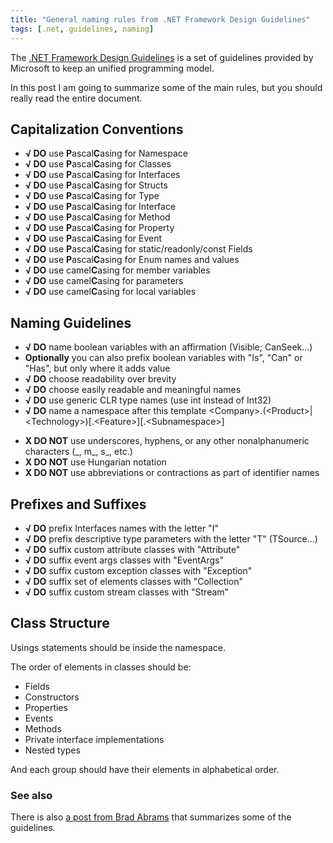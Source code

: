 ```yaml
---
title: "General naming rules from .NET Framework Design Guidelines"
tags: [.net, guidelines, naming]
---
```


The <a href="https://msdn.microsoft.com/en-us/library/ms229042(v=vs.110).aspx" target="_blank">.NET Framework Design Guidelines</a> is a set of guidelines provided by Microsoft to keep an unified programming model.

In this post I am going to summarize some of the main rules, but you should really read the entire document.
<!--more-->

<h2>Capitalization Conventions</h2>

<ul>
    <li><strong>√ DO</strong> use <strong>P</strong>ascal<strong>C</strong>asing for Namespace</li>
    <li><strong>√ DO</strong> use <strong>P</strong>ascal<strong>C</strong>asing for Classes</li>
    <li><strong>√ DO</strong> use <strong>P</strong>ascal<strong>C</strong>asing for Interfaces</li>
    <li><strong>√ DO</strong> use <strong>P</strong>ascal<strong>C</strong>asing for Structs</li>
    <li><strong>√ DO</strong> use <strong>P</strong>ascal<strong>C</strong>asing for Type</li>
    <li><strong>√ DO</strong> use <strong>P</strong>ascal<strong>C</strong>asing for Interface</li>
    <li><strong>√ DO</strong> use <strong>P</strong>ascal<strong>C</strong>asing for Method</li>
    <li><strong>√ DO</strong> use <strong>P</strong>ascal<strong>C</strong>asing for Property</li>
    <li><strong>√ DO</strong> use <strong>P</strong>ascal<strong>C</strong>asing for Event</li>
    <li><strong>√ DO</strong> use <strong>P</strong>ascal<strong>C</strong>asing for static/readonly/const Fields</li>
    <li><strong>√ DO</strong> use <strong>P</strong>ascal<strong>C</strong>asing for Enum names and values</li>
    <li><strong>√ DO</strong> use camel<strong>C</strong>asing for member variables</li>
    <li><strong>√ DO</strong> use camel<strong>C</strong>asing for parameters</li>
    <li><strong>√ DO</strong> use camel<strong>C</strong>asing for local variables</li>
</ul>

<h2>Naming Guidelines</h2>

<ul>
    <li><strong>√ DO</strong> name boolean variables with an affirmation (Visible; CanSeek...)</li>
    <li><strong>Optionally</strong> you can also prefix boolean variables with "Is", "Can" or "Has", but only where it adds value</li>
    <li><strong>√ DO</strong> choose readability over brevity</li>
    <li><strong>√ DO</strong> choose easily readable and meaningful names</li>
    <li><strong>√ DO</strong> use generic CLR type names (use int instead of Int32)</li>
    <li><strong>√ DO</strong> name a namespace after this template &lt;Company&gt;.(&lt;Product&gt;|&lt;Technology&gt;)[.&lt;Feature&gt;][.&lt;Subnamespace&gt;]</li>
</ul>
<ul>
    <li><strong>X DO NOT</strong> use underscores, hyphens, or any other nonalphanumeric characters  (_, m_, s_, etc.)</li>
    <li><strong>X DO NOT</strong> use Hungarian notation</li>
    <li><strong>X DO NOT</strong> use abbreviations or contractions as part of identifier names</li>
</ul>

<h2>Prefixes and Suffixes</h2>

<ul>
    <li><strong>√ DO</strong> prefix Interfaces names with the letter "I"</li>
    <li><strong>√ DO</strong> prefix descriptive type parameters with the letter "T" (TSource...)</li>
    <li><strong>√ DO</strong> suffix custom attribute classes with "Attribute"</li>
    <li><strong>√ DO</strong> suffix event args classes with "EventArgs"</li>
    <li><strong>√ DO</strong> suffix custom exception classes with "Exception"</li>
    <li><strong>√ DO</strong> suffix set of elements classes with "Collection"</li>
    <li><strong>√ DO</strong> suffix custom stream classes with "Stream"</li>
</ul>

<h2>Class Structure</h2>

Usings statements should be inside the namespace.

The order of elements in classes should be:

<ul>
    <li>Fields</li>
    <li>Constructors</li>
    <li>Properties</li>
    <li>Events</li>
    <li>Methods</li>
    <li>Private interface implementations</li>
    <li>Nested types</li>
</ul>

And each group should have their elements in alphabetical order.

<h3>See also</h3>

There is also <a href="http://blogs.msdn.com/b/brada/archive/2005/01/26/361363.aspx" target="_blank">a post from Brad Abrams</a> that summarizes some of the guidelines.
